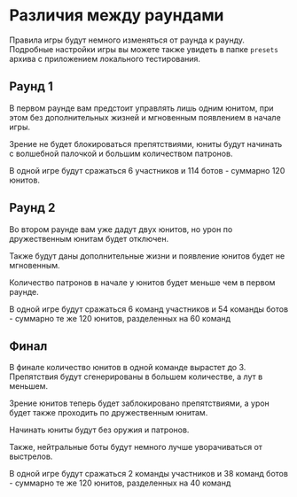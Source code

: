 # Различия между раундами

Правила игры будут немного изменяться от раунда к раунду.
Подробные настройки игры вы можете также увидеть в папке `presets` архива с приложением локального тестирования.

## Раунд 1

В первом раунде вам предстоит управлять лишь одним юнитом,
при этом без дополнительных жизней и мгновенным появлением в начале игры.

Зрение не будет блокироваться препятствиями, юниты будут начинать с волшебной палочкой и большим количеством патронов.

В одной игре будут сражаться 6 участников и 114 ботов - суммарно 120 юнитов.

## Раунд 2

Во втором раунде вам уже дадут двух юнитов, но урон по дружественным юнитам будет отключен.

Также будут даны дополнительные жизни и появление юнитов будет не мгновенным.

Количество патронов в начале у юнитов будет меньше чем в первом раунде.

В одной игре будут сражаться 6 команд участников и 54 команды ботов - суммарно те же 120 юнитов, разделенных на 60 команд

## Финал

В финале количество юнитов в одной команде вырастет до 3.
Препятствия будут сгенерированы в большем количестве, а лут в меньшем.

Зрение юнитов теперь будет заблокировано препятствиями, а урон будет также проходить по дружественным юнитам.

Начинать юниты будут без оружия и патронов.

Также, нейтральные боты будут немного лучше уворачиваться от выстрелов.

В одной игре будут сражаться 2 команды участников и 38 команд ботов - суммарно те же 120 юнитов, разделенных на 40 команд
